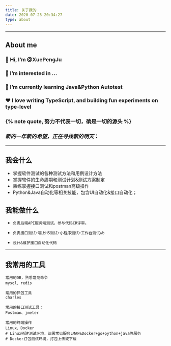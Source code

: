 ```yaml
---
title: 关于我的
date: 2020-07-25 20:34:27
type: about
---
```

---
## About me

### 👋 Hi, I’m @XuePengJu
### 👀 I’m interested in ...
### 🌱 I’m currently learning Java&Python Autotest
### ❤️ I love writing TypeScript, and building fun experiments on type-level

### {% note quote, 努力不代表一切，确是一切的源头 %}

### *新的一年新的希望，正在寻找新的明天*：

---
## 我会什么
* 掌握软件测试的各种测试方法和用例设计方法
* 掌握软件的生命周期和测试计划&测试方案制定
* 熟练掌握接口测试和postman高级操作
* Python&Java自动化等相关技能，包含UI自动化&接口自动化；


## 我能做什么
*     负责后端API服务端测试，参与代码CR评审。
*     负责接口测试+端上H5测试+小程序测试+工作台测试wb
*     设计&维护接口自动化代码


---
## 我常用的工具
```
常用的DB，熟悉常见命令
mysql、redis
```

```
常用的抓包工具
charles
```

```
常用的接口测试工具：
Postman、jmeter
```

```
常用的终端操作
Linux、Docker
# Linux搭建测试环境，部署常见服务LMAP&Docker+go+python+java等服务
# Docker打包测试环境，打包上传或下载
```